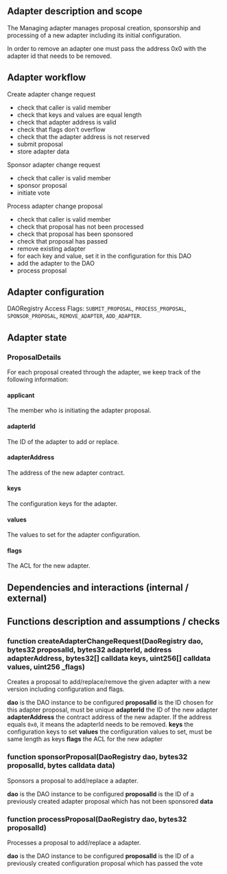 ## Adapter description and scope

The Managing adapter manages proposal creation, sponsorship and processing of a new adapter including its initial configuration.

In order to remove an adapter one must pass the address 0x0 with the adapter id that needs to be removed.

## Adapter workflow

Create adapter change request

- check that caller is valid member
- check that keys and values are equal length
- check that adapter address is valid
- check that flags don't overflow
- check that the adapter address is not reserved
- submit proposal
- store adapter data

Sponsor adapter change request

- check that caller is valid member
- sponsor proposal
- initiate vote

Process adapter change proposal

- check that caller is valid member
- check that proposal has not been processed
- check that proposal has been sponsored
- check that proposal has passed
- remove existing adapter
- for each key and value, set it in the configuration for this DAO
- add the adapter to the DAO
- process proposal

## Adapter configuration

DAORegistry Access Flags: `SUBMIT_PROPOSAL`, `PROCESS_PROPOSAL`, `SPONSOR_PROPOSAL`, `REMOVE_ADAPTER`, `ADD_ADAPTER`.

## Adapter state

### ProposalDetails

For each proposal created through the adapter, we keep track of the following information:

#### applicant

The member who is initiating the adapter proposal.

#### adapterId

The ID of the adapter to add or replace.

#### adapterAddress

The address of the new adapter contract.

#### keys

The configuration keys for the adapter.

#### values

The values to set for the adapter configuration.

#### flags

The ACL for the new adapter.

## Dependencies and interactions (internal / external)

## Functions description and assumptions / checks

### function createAdapterChangeRequest(DaoRegistry dao, bytes32 proposalId, bytes32 adapterId, address adapterAddress, bytes32[] calldata keys, uint256[] calldata values, uint256 \_flags)

Creates a proposal to add/replace/remove the given adapter with a new version including configuration and flags.

**dao** is the DAO instance to be configured
**proposalId** is the ID chosen for this adapter proposal, must be unique
**adapterId** the ID of the new adapter
**adapterAddress** the contract address of the new adapter. If the address equals `0x0`, it means the adapterId needs to be removed.
**keys** the configuration keys to set
**values** the configuration values to set, must be same length as keys
**flags** the ACL for the new adapter

### function sponsorProposal(DaoRegistry dao, bytes32 proposalId, bytes calldata data)

Sponsors a proposal to add/replace a adapter.

**dao** is the DAO instance to be configured
**proposalId** is the ID of a previously created adapter proposal which has not been sponsored
**data**

### function processProposal(DaoRegistry dao, bytes32 proposalId)

Processes a proposal to add/replace a adapter.

**dao** is the DAO instance to be configured
**proposalId** is the ID of a previously created configuration proposal which has passed the vote
